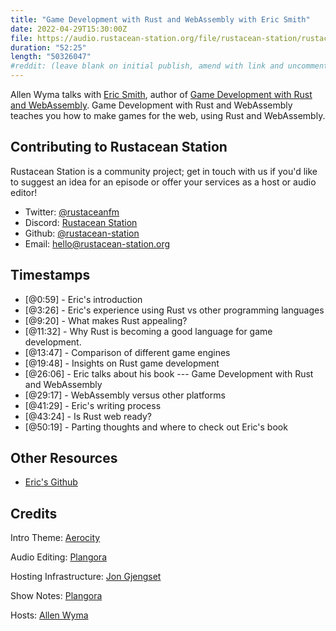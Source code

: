 ```yaml
---
title: "Game Development with Rust and WebAssembly with Eric Smith"
date: 2022-04-29T15:30:00Z
file: https://audio.rustacean-station.org/file/rustacean-station/rustacean-station-e066-eric-smith.mp3
duration: "52:25"
length: "50326047"
#reddit: (leave blank on initial publish, amend with link and uncomment this line after Reddit thread has been posted)
---
```

Allen Wyma talks with [Eric Smith](https://twitter.com/paytonrules), author of [Game Development with Rust and WebAssembly](https://www.packtpub.com/product/game-development-with-rust-and-webassembly/9781801070973). Game Development with Rust and WebAssembly teaches you how to make games for the web, using Rust and WebAssembly.

## Contributing to Rustacean Station

Rustacean Station is a community project; get in touch with us if you'd like to suggest an idea for an episode or offer your services as a host or audio editor!

- Twitter: [@rustaceanfm](https://twitter.com/rustaceanfm)
- Discord: [Rustacean Station](https://discord.gg/cHc3Gyc)
- Github: [@rustacean-station](https://github.com/rustacean-station/)
- Email: [hello@rustacean-station.org](mailto:hello@rustacean-station.org)

## Timestamps 
- [@0:59] - Eric's introduction
- [@3:26] - Eric's experience using Rust vs other programming languages
- [@9:20] - What makes Rust appealing?
- [@11:32] - Why Rust is becoming a good language for game development.
- [@13:47] - Comparison of different game engines
- [@19:48] - Insights on Rust game development
- [@26:06] - Eric talks about his book --- Game Development with Rust and WebAssembly
- [@29:17] - WebAssembly versus other platforms
- [@41:29] - Eric's writing process
- [@43:24] - Is Rust web ready?
- [@50:19] - Parting thoughts and where to check out Eric's book

## Other Resources
- [Eric's Github](https://github.com/paytonrules)

## Credits
Intro Theme: [Aerocity](https://twitter.com/AerocityMusic)

Audio Editing: [Plangora](https://twitter.com/plangora)

Hosting Infrastructure: [Jon Gjengset](https://twitter.com/jonhoo/)

Show Notes: [Plangora](https://twitter.com/plangora)

Hosts: [Allen Wyma](https://twitter.com/allenwyma)
